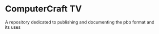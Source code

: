 # ComputerCraft TV
A repository dedicated to publishing and documenting the pbb format and its uses
